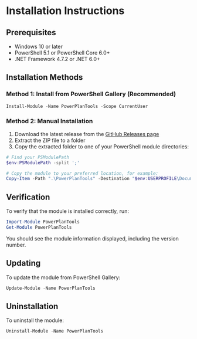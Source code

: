 # Installation Instructions

## Prerequisites

- Windows 10 or later
- PowerShell 5.1 or PowerShell Core 6.0+
- .NET Framework 4.7.2 or .NET 6.0+

## Installation Methods

### Method 1: Install from PowerShell Gallery (Recommended)

```powershell
Install-Module -Name PowerPlanTools -Scope CurrentUser
```

### Method 2: Manual Installation

1. Download the latest release from the [GitHub Releases page](https://github.com/your-org/PowerPlanTools/releases)
2. Extract the ZIP file to a folder
3. Copy the extracted folder to one of your PowerShell module directories:

```powershell
# Find your PSModulePath
$env:PSModulePath -split ';'

# Copy the module to your preferred location, for example:
Copy-Item -Path ".\PowerPlanTools" -Destination "$env:USERPROFILE\Documents\PowerShell\Modules\" -Recurse
```

## Verification

To verify that the module is installed correctly, run:

```powershell
Import-Module PowerPlanTools
Get-Module PowerPlanTools
```

You should see the module information displayed, including the version number.

## Updating

To update the module from PowerShell Gallery:

```powershell
Update-Module -Name PowerPlanTools
```

## Uninstallation

To uninstall the module:

```powershell
Uninstall-Module -Name PowerPlanTools
```
